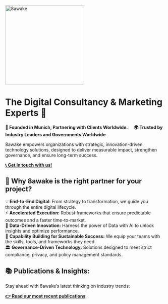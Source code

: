 <picture>
    <source media="(prefers-color-scheme: light)" srcset="https://assets.8awake.com/logo-github-black.png">
    <source media="(prefers-color-scheme: dark)" srcset="https://assets.8awake.com/logo-github-white.png">
    <img alt="8awake" src="[8awake](https://assets.8awake.com/logo-github-black.png)" width="250">
</picture>

<br>

# The Digital Consultancy & Marketing Experts 🚀

**🍺 Founded in Munich, Partnering with Clients Worldwide.** &nbsp;&nbsp;&nbsp; **🌍 Trusted by Industry Leaders and Governments Worldwide**

8awake empowers organizations with strategic, innovation-driven technology solutions, designed to deliver measurable impact, strengthen governance, and ensure long-term success.

**[📞 Get in touch with us!](https://www.8awake.com/contact/)**

##  🎯 Why 8awake is the right partner for your project?

💡 **End-to-End Digital**: From strategy to transformation, we guide you through the entire digital lifecycle.\
⚡ **Accelerated Execution:** Robust frameworks that ensure predictable outcomes and a faster time-to-market.\
🧠 **Data-Driven Innovation:** Harness the power of Data with AI to unlock insights and optimize performance.\
🏅 **Capability Building for Sustainable Success:** We equip your teams with the skills, tools, and frameworks they need.\
🏛️ **Governance-Driven Technology:** Solutions designed to meet strict compliance, privacy, and policy management standards.

## 📚 Publications & Insights:

Stay ahead with 8awake’s latest thinking on industry trends:

**[👉 Read our most recent publications](https://www.8awake.com/insights/)**